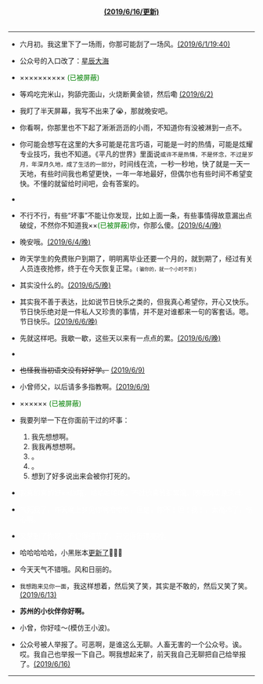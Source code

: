 
<center>
<b>
<a href="">(2019/6/16/更新)</a>
</b>
<br>
<br>

</center>

---


- 六月初。我这里下了一场雨，你那可能刮了一场风。[(2019/6/1/19:40)]()
- 公众号的入口改了：[星辰大海](https://wfnian6.github.io/wfnianoo.github.io/) 
- ×××××××××× <font color="green">(已被屏蔽)</font>
- 等鸡吃完米山，狗舔完面山，火烧断黄金锁，然后嘞 [(2019/6/2)]()
- 我盯了半天屏幕，我写不出来了😭，那就晚安吧。
- 你看啊，你那里也不下起了淅淅沥沥的小雨，不知道你有没被淋到一点不。
- 你可能会想写在这里的大多可能是花言巧语，可能是一时的热情，可能是炫耀专业技巧，我也不知道。《平凡的世界》里面说`或许不是热情，不是怀念，不过是岁月，年深月久地，成了生活的一部分`，时间线在流，一秒一秒地，快了就是一天一天地，有些时间我也希望更快，一年一年地最好，但偶尔也有些时间不希望变快。不懂的就留给时间吧，会有答案的。
- 
- 不行不行，有些“坏事”不能让你发现，比如上面一条，有些事情得故意漏出点破绽，不然你不知道我××<font color="green">(已被屏蔽)</font>你，你那么傻。[(2019/6/4/晚)]()
- 晚安哦。[(2019/6/4/晚)]()
- 昨天学生的免费账户到期了，明明离毕业还要一个月的，就到期了，经过有关人员连夜抢修，终于在今天恢复正常。<font size="1">( 骗你的，就一个小时不到 )</font>
- 其实没什么的。[(2019/6/5/晚)]()
- 其实我不善于表达，比如说节日快乐之类的，但我真心希望你，开心又快乐。节日快乐绝对是一件私人又珍贵的事情，并不是对谁都来一句的客套话。嗯。节日快乐。[(2019/6/6/晚)]()
- 先就这样吧。我歇一歇，这些天以来有一点点的累。[(2019/6/6/晚)]()
- 
- <s>也怪我当初语文没有好好学。</s> [(2019/6/9)]()
- 小曾师父，以后请多多指教啊。[(2019/6/9)]()

- ×××××× <font color="green">(已被屏蔽)</font>
- 我要列举一下在你面前干过的坏事：
	1. 我先想想啊。
	2. 我我再想想啊。
	3. 。
	4. 。
	5. 想到了好多说出来会被你打死的。

- <font color="white">我真的真的好××你哦，哈哈哈哈哈，不过也真的挺累滴。嗯嗯确实是这样。</font>
- <font color="white">气死我了，昨天晚上梦见你啊哈哈哈，但是，你不！理！我！，太高冷了，伤心啊。</font>
- <font color="white">又梦到了你呀，不记得细节了，只记得很漂亮啦。</font>
- 哈哈哈哈哈，小黑账本[更新了](https://xzeng.top/main/0000/01/01/00.html)👻😸🧟
- 今天天气不错哦。风和日丽的。
- `我想跑来见你一面`，我这样想着，然后笑了笑，其实是不敢的，然后又笑了笑。[(2019/6/13)]()
- <b>苏州的小伙伴你好啊。</b>
- 小曾，你好哇～(模仿王小波)。
- 公众号被人举报了。可恶啊，是谁这么无聊。人畜无害的一个公众号。诶。哎。我自己也举报一下自己。啊我想起来了，前天我自己无聊把自己给举报了。[(2019/6/16)]()
<!-- 我确实挺喜欢你的，如果你想知道喜欢哪一点的话我得好好想想啊。嗯……喜欢是喜欢你的可爱与漂亮，有趣也善良吧，还有你那细腻的心，比如调液速度，可能你当初很随意，可那个细节被我注意到了，烙在心里，永远也擦不掉了，我知道你是一个细心的姑娘，掉了的血压计又说明你是一个小马虎，我实在很喜欢你了，还有我第一次打电话给你，你那么"凶"，哈哈哈哈，你的每一个小小细节被我注意到的，至少在我心里，你是最好的姑娘了，没有人是完美的，但你是完整的，无可比拟，表现出各种性格，朋友圈里又是小狗啊，又是小花啦，真的是少女心满满地。你有时候像个大姐姐，比如说安慰起别人的时候，有时候又像一个小孩子，脆弱地不堪一击，有时候傻傻的…… 我小心翼翼关注着你的每一个细节，越陷越深，无法自拔，所以后来就越来越××。我们初次聊天的时候，你问我是不是想象，我想了很久，也没有回答你，巧妙地躲开了这个话题，这个问题拖了这么多天。我想大概是这样子这样子。并不是所谓想象啦。要说想像的话，那我岂不太肤浅啦，不过我这里还真有想象。呐给你看（不要笑我哦）-->

---
